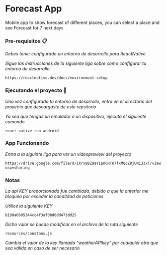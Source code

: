 # Forecast App

Mobile app to show forecast of different places, you can select a place and see Forecast for 7 next days

### Pre-requisitos 📋

_Debes tener configurado un entorno de desarrollo para ReactNative_

_Sigue las instrucciones de la siguiente liga sobre como configurar tu entorno de desarrollo_

```
https://reactnative.dev/docs/environment-setup
```

### Ejecutando el proyecto 🚀

_Una vez configurado tu entorno de desarrollo, entra en el directorio del proyecto que descargaste de este repsitorio_

_Ya sea que tengas un emulador o un dispositivo, ejecuta el siguiente comando_

```
react-native run-android
```
### App Funcionando
_Entra a la siguinte liga para ver un videopreview del proyecto_
```
https://drive.google.com/file/d/1Xrx8BZ9aYIpnCRTK7fxMQoZRjUN1J3xT/view?usp=sharing
```

### Notas

_La api KEY proporcionada fue cambiada, debido a que la anterior me bloqueo por exceder la canditdad de peticiones_

_Utilicé la siguiente KEY_

```
b190a0605344cc4f3af08d0dd473dd25
```

_Dicho valor se puede modificar en el archivo de la ruta siguiente_

```
resources/constans.js
```
_Cambia el valor de la key llamada "weatherAPIkey" por cualquier otra que sea válida en caso de ser necesario_
